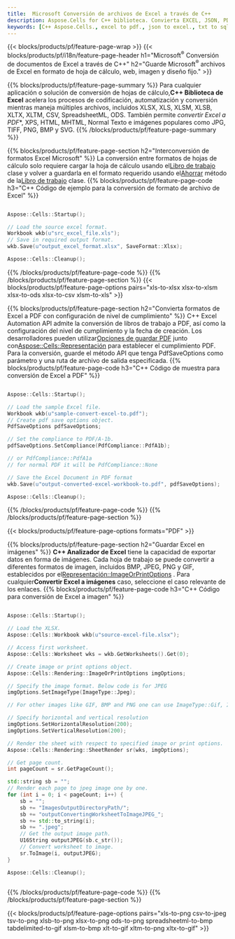 ```yaml
---
title:  Microsoft Conversión de archivos de Excel a través de C++
description: Aspose.Cells for C++ biblioteca. Convierta EXCEL, JSON, PDF, XML, HTML, TXT, TSV, CSV, SQL, JPG, PNG y más formatos con solo unas pocas líneas de código C++.
keywords: [C++ Aspose.Cells., excel to pdf., json to excel., txt to sql., csv to json., json to pdf., xml to excel and Convert files between various formats in C++]
---
```

{{< blocks/products/pf/feature-page-wrap >}}
{{< blocks/products/pf/i18n/feature-page-header h1="Microsoft<sup>&reg;</sup> Conversión de documentos de Excel a través de C++" h2="Guarde Microsoft<sup>&reg;</sup> archivos de Excel en formato de hoja de cálculo, web, imagen y diseño fijo." >}}

{{% blocks/products/pf/feature-page-summary %}}
 Para cualquier aplicación o solución de conversión de hojas de cálculo,**C++ Biblioteca de Excel** acelera los procesos de codificación, automatización y conversión mientras maneja múltiples archivos, incluidos XLSX, XLS, XLSM, XLSB, XLTX, XLTM, CSV, SpreadsheetML, ODS. También permite *convertir Excel a PDF**, XPS, HTML, MHTML, Normal Texto e imágenes populares como JPG, TIFF, PNG, BMP y SVG.
{{% /blocks/products/pf/feature-page-summary %}}

{{% blocks/products/pf/feature-page-section h2="Interconversión de formatos Excel Microsoft" %}}
 La conversión entre formatos de hojas de cálculo solo requiere cargar la hoja de cálculo usando el[Libro de trabajo](https://reference.aspose.com/cells/cpp/aspose.cells/workbook/) clase y volver a guardarla en el formato requerido usando el[Ahorrar](https://reference.aspose.com/cells/cpp/aspose.cells/workbook/save/) método de la[Libro de trabajo](https://reference.aspose.com/cells/cpp/aspose.cells/workbook/) clase.
{{% blocks/products/pf/feature-page-code h3="C++ Código de ejemplo para la conversión de formato de archivo de Excel" %}}

```cpp

Aspose::Cells::Startup();

// Load the source excel format.
Workbook wkb(u"src_excel_file.xls");
// Save in required output format.
wkb.Save(u"output_excel_format.xlsx", SaveFormat::Xlsx);

Aspose::Cells::Cleanup();

```
{{% /blocks/products/pf/feature-page-code %}}
{{% /blocks/products/pf/feature-page-section %}}
{{< blocks/products/pf/feature-page-options pairs="xls-to-xlsx xlsx-to-xlsm xlsx-to-ods xlsx-to-csv xlsm-to-xls" >}}


{{% blocks/products/pf/feature-page-section h2="Convierta formatos de Excel a PDF con configuración de nivel de cumplimiento" %}}
C++ Excel Automation API admite la conversión de libros de trabajo a PDF, así como la configuración del nivel de cumplimiento y la fecha de creación. Los desarrolladores pueden utilizar[Opciones de guardar PDF](https://reference.aspose.com/cells/cpp/aspose.cells/pdfsaveoptions/) junto con[Aspose::Cells::Representación](https://reference.aspose.com/cells/cpp/aspose.cells.rendering/) para establecer el cumplimiento PDF. Para la conversión, guarde el método API que tenga PdfSaveOptions como parámetro y una ruta de archivo de salida especificada.
{{% blocks/products/pf/feature-page-code h3="C++ Código de muestra para conversión de Excel a PDF" %}}

```cpp

Aspose::Cells::Startup();

// Load the sample Excel file.
Workbook wkb(u"sample-convert-excel-to.pdf");
// Create pdf save options object.
PdfSaveOptions pdfSaveOptions;

// Set the compliance to PDF/A-1b.
pdfSaveOptions.SetCompliance(PdfCompliance::PdfA1b);

// or PdfCompliance::PdfA1a
// for normal PDF it will be PdfCompliance::None

// Save the Excel Document in PDF format
wkb.Save(u"output-converted-excel-workbook-to.pdf", pdfSaveOptions);

Aspose::Cells::Cleanup();

```
{{% /blocks/products/pf/feature-page-code %}}
{{% /blocks/products/pf/feature-page-section %}}

{{< blocks/products/pf/feature-page-options formats="PDF" >}}

{{% blocks/products/pf/feature-page-section h2="Guardar Excel en imágenes" %}}
**C++ Analizador de Excel** tiene la capacidad de exportar datos en forma de imágenes. Cada hoja de trabajo se puede convertir a diferentes formatos de imagen, incluidos BMP, JPEG, PNG y GIF, establecidos por el[Representación::ImageOrPrintOptions](https://reference.aspose.com/cells/cpp/aspose.cells.rendering/imageorprintoptions/) . Para cualquier**Convertir Excel a imágenes** caso, seleccione el caso relevante de los enlaces.
{{% blocks/products/pf/feature-page-code h3="C++ Código para conversión de Excel a imagen" %}}

```cpp

Aspose::Cells::Startup();

// Load the XLSX.
Aspose::Cells::Workbook wkb(u"source-excel-file.xlsx");

// Access first worksheet.
Aspose::Cells::Worksheet wks = wkb.GetWorksheets().Get(0);

// Create image or print options object.
Aspose::Cells::Rendering::ImageOrPrintOptions imgOptions;

// Specify the image format. Below code is for JPEG
imgOptions.SetImageType(ImageType::Jpeg);

// For other images like GIF, BMP and PNG one can use ImageType::Gif, ImageType::Bmp and ImageType::Png respectively 

// Specify horizontal and vertical resolution
imgOptions.SetHorizontalResolution(200);
imgOptions.SetVerticalResolution(200);

// Render the sheet with respect to specified image or print options.
Aspose::Cells::Rendering::SheetRender sr(wks, imgOptions);

// Get page count.
int pageCount = sr.GetPageCount();

std::string sb = "";
// Render each page to jpeg image one by one.
for (int i = 0; i < pageCount; i++) {
	sb = ""; 
	sb += "ImagesOutputDirectoryPath/";
	sb += "outputConvertingWorksheetToImageJPEG_";
	sb += std::to_string(i);
	sb += ".jpeg";
	// Get the output image path.
	U16String outputJPEG(sb.c_str());
	// Convert worksheet to image.
	sr.ToImage(i, outputJPEG);
}

Aspose::Cells::Cleanup();
	
```
{{% /blocks/products/pf/feature-page-code %}}
{{% /blocks/products/pf/feature-page-section %}}

{{< blocks/products/pf/feature-page-options pairs="xls-to-png csv-to-jpeg tsv-to-png xlsb-to-png xlsx-to-png ods-to-png spreadsheetml-to-bmp tabdelimited-to-gif xlsm-to-bmp xlt-to-gif xltm-to-png xltx-to-gif" >}}
